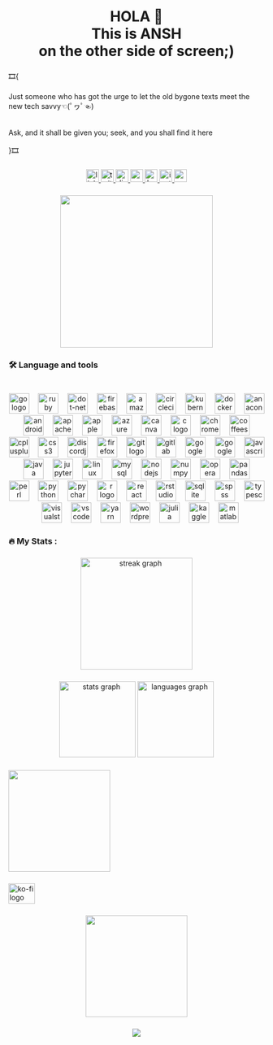 <h1 align="center">HOLA 👋<br>This is ANSH <br>on the other side of screen;)</h1>

###

<p align="left">🎞{<br><br>Just someone who has got the urge to let the old bygone texts meet the new tech savvy☜(ﾟヮﾟ☜)<br><br><br>Ask, and it shall be given you; seek, and you shall find it here<br><br>}🎞</p>

###

<div align="center">
  <a href="https://www.linkedin.com/in/ansh-mittal-6b5438249/" target="_blank">
    <img src="https://img.shields.io/static/v1?message=LinkedIn&logo=linkedin&label=&color=0077B5&logoColor=white&labelColor=&style=for-the-badge" height="25" alt="linkedin logo"  />
  </a>
  <a href="https://twitter.com/anshmittal132" target="_blank">
    <img src="https://img.shields.io/static/v1?message=Twitter&logo=twitter&label=&color=1DA1F2&logoColor=white&labelColor=&style=for-the-badge" height="25" alt="twitter logo"  />
  </a>
  <a href="https://discord.gg/MCRRBFYG" target="_blank">
    <img src="https://img.shields.io/static/v1?message=Discord&logo=discord&label=&color=7289DA&logoColor=white&labelColor=&style=for-the-badge" height="25" alt="discord logo"  />
  </a>
  <a href="mailto:anshmittal132@gmail.com" target="_blank">
    <img src="https://img.shields.io/static/v1?message=Gmail&logo=gmail&label=&color=D14836&logoColor=white&labelColor=&style=for-the-badge" height="25" alt="gmail logo"  />
  </a>
  <a href="https://www.hackerrank.com/profile/anshmittal132" target="_blank">
    <img src="https://img.shields.io/static/v1?message=HackerRank&logo=hackerrank&label=&color=2EC866&logoColor=white&labelColor=&style=for-the-badge" height="25" alt="hackerrank logo"  />
  </a>
  <a href="https://www.instagram.com/w3b.ansh._/?igsh=MWF1cWJ5dm9iMGp1eg%3D%3D" target="_blank">
    <img src="https://img.shields.io/static/v1?message=Instagram&logo=instagram&label=&color=E4405F&logoColor=white&labelColor=&style=for-the-badge" height="25" alt="instagram logo"  />
  </a>
  <a href="https://www.paypal.com/paypalme/AnshMittal802" target="_blank">
    <img src="https://img.shields.io/static/v1?message=PayPal&logo=paypal&label=&color=00457C&logoColor=white&labelColor=&style=for-the-badge" height="25" alt="paypal logo"  />
  </a>
</div>

###

<div align="center">
  <img height="300" src="https://www.logicalclass.com/lc/kcfinder/upload/images/Capture%281835%29.JPG"  />
</div>

###

<h3 align="left">🛠 Language and tools</h3>

###

<br clear="both">

<div align="center">
  <img src="https://cdn.jsdelivr.net/gh/devicons/devicon/icons/go/go-plain.svg" height="40" alt="go logo"  />
  <img width="10" />
  <img src="https://cdn.jsdelivr.net/gh/devicons/devicon/icons/ruby/ruby-plain.svg" height="40" alt="ruby logo"  />
  <img width="10" />
  <img src="https://cdn.jsdelivr.net/gh/devicons/devicon/icons/dot-net/dot-net-plain.svg" height="40" alt="dot-net logo"  />
  <img width="10" />
  <img src="https://cdn.jsdelivr.net/gh/devicons/devicon/icons/firebase/firebase-plain-wordmark.svg" height="40" alt="firebase logo"  />
  <img width="10" />
  <img src="https://cdn.jsdelivr.net/gh/devicons/devicon/icons/amazonwebservices/amazonwebservices-original-wordmark.svg" height="40" alt="amazonwebservices logo"  />
  <img width="10" />
  <img src="https://cdn.jsdelivr.net/gh/devicons/devicon/icons/circleci/circleci-plain.svg" height="40" alt="circleci logo"  />
  <img width="10" />
  <img src="https://cdn.jsdelivr.net/gh/devicons/devicon/icons/kubernetes/kubernetes-plain.svg" height="40" alt="kubernetes logo"  />
  <img width="10" />
  <img src="https://cdn.jsdelivr.net/gh/devicons/devicon/icons/docker/docker-plain-wordmark.svg" height="40" alt="docker logo"  />
  <img width="10" />
  <img src="https://cdn.jsdelivr.net/gh/devicons/devicon/icons/anaconda/anaconda-original-wordmark.svg" height="40" alt="anaconda logo"  />
  <img width="10" />
  <img src="https://cdn.jsdelivr.net/gh/devicons/devicon/icons/android/android-original.svg" height="40" alt="android logo"  />
  <img width="10" />
  <img src="https://cdn.jsdelivr.net/gh/devicons/devicon/icons/apache/apache-original.svg" height="40" alt="apache logo"  />
  <img width="10" />
  <img src="https://cdn.jsdelivr.net/gh/devicons/devicon/icons/apple/apple-original.svg" height="40" alt="apple logo"  />
  <img width="10" />
  <img src="https://cdn.jsdelivr.net/gh/devicons/devicon/icons/azure/azure-original.svg" height="40" alt="azure logo"  />
  <img width="10" />
  <img src="https://cdn.jsdelivr.net/gh/devicons/devicon/icons/canva/canva-original.svg" height="40" alt="canva logo"  />
  <img width="10" />
  <img src="https://cdn.jsdelivr.net/gh/devicons/devicon/icons/c/c-original.svg" height="40" alt="c logo"  />
  <img width="10" />
  <img src="https://cdn.jsdelivr.net/gh/devicons/devicon/icons/chrome/chrome-original.svg" height="40" alt="chrome logo"  />
  <img width="10" />
  <img src="https://cdn.jsdelivr.net/gh/devicons/devicon/icons/coffeescript/coffeescript-original.svg" height="40" alt="coffeescript logo"  />
  <img width="10" />
  <img src="https://cdn.jsdelivr.net/gh/devicons/devicon/icons/cplusplus/cplusplus-original.svg" height="40" alt="cplusplus logo"  />
  <img width="10" />
  <img src="https://cdn.jsdelivr.net/gh/devicons/devicon/icons/css3/css3-original.svg" height="40" alt="css3 logo"  />
  <img width="10" />
  <img src="https://cdn.jsdelivr.net/gh/devicons/devicon/icons/discordjs/discordjs-original.svg" height="40" alt="discordjs logo"  />
  <img width="10" />
  <img src="https://cdn.jsdelivr.net/gh/devicons/devicon/icons/firefox/firefox-original.svg" height="40" alt="firefox logo"  />
  <img width="10" />
  <img src="https://cdn.jsdelivr.net/gh/devicons/devicon/icons/git/git-original.svg" height="40" alt="git logo"  />
  <img width="10" />
  <img src="https://cdn.jsdelivr.net/gh/devicons/devicon/icons/gitlab/gitlab-original.svg" height="40" alt="gitlab logo"  />
  <img width="10" />
  <img src="https://cdn.jsdelivr.net/gh/devicons/devicon/icons/googlecloud/googlecloud-original.svg" height="40" alt="googlecloud logo"  />
  <img width="10" />
  <img src="https://cdn.jsdelivr.net/gh/devicons/devicon/icons/google/google-original.svg" height="40" alt="google logo"  />
  <img width="10" />
  <img src="https://cdn.jsdelivr.net/gh/devicons/devicon/icons/javascript/javascript-original.svg" height="40" alt="javascript logo"  />
  <img width="10" />
  <img src="https://cdn.jsdelivr.net/gh/devicons/devicon/icons/java/java-original.svg" height="40" alt="java logo"  />
  <img width="10" />
  <img src="https://cdn.jsdelivr.net/gh/devicons/devicon/icons/jupyter/jupyter-original.svg" height="40" alt="jupyter logo"  />
  <img width="10" />
  <img src="https://cdn.jsdelivr.net/gh/devicons/devicon/icons/linux/linux-original.svg" height="40" alt="linux logo"  />
  <img width="10" />
  <img src="https://cdn.jsdelivr.net/gh/devicons/devicon/icons/mysql/mysql-original.svg" height="40" alt="mysql logo"  />
  <img width="10" />
  <img src="https://cdn.jsdelivr.net/gh/devicons/devicon/icons/nodejs/nodejs-original.svg" height="40" alt="nodejs logo"  />
  <img width="10" />
  <img src="https://cdn.jsdelivr.net/gh/devicons/devicon/icons/numpy/numpy-original.svg" height="40" alt="numpy logo"  />
  <img width="10" />
  <img src="https://cdn.jsdelivr.net/gh/devicons/devicon/icons/opera/opera-original.svg" height="40" alt="opera logo"  />
  <img width="10" />
  <img src="https://cdn.jsdelivr.net/gh/devicons/devicon/icons/pandas/pandas-original.svg" height="40" alt="pandas logo"  />
  <img width="10" />
  <img src="https://cdn.jsdelivr.net/gh/devicons/devicon/icons/perl/perl-original.svg" height="40" alt="perl logo"  />
  <img width="10" />
  <img src="https://cdn.jsdelivr.net/gh/devicons/devicon/icons/python/python-original.svg" height="40" alt="python logo"  />
  <img width="10" />
  <img src="https://cdn.jsdelivr.net/gh/devicons/devicon/icons/pycharm/pycharm-original.svg" height="40" alt="pycharm logo"  />
  <img width="10" />
  <img src="https://cdn.jsdelivr.net/gh/devicons/devicon/icons/r/r-original.svg" height="40" alt="r logo"  />
  <img width="10" />
  <img src="https://cdn.jsdelivr.net/gh/devicons/devicon/icons/react/react-original.svg" height="40" alt="react logo"  />
  <img width="10" />
  <img src="https://cdn.jsdelivr.net/gh/devicons/devicon/icons/rstudio/rstudio-original.svg" height="40" alt="rstudio logo"  />
  <img width="10" />
  <img src="https://cdn.jsdelivr.net/gh/devicons/devicon/icons/sqlite/sqlite-original.svg" height="40" alt="sqlite logo"  />
  <img width="10" />
  <img src="https://cdn.jsdelivr.net/gh/devicons/devicon/icons/spss/spss-original.svg" height="40" alt="spss logo"  />
  <img width="10" />
  <img src="https://cdn.jsdelivr.net/gh/devicons/devicon/icons/typescript/typescript-original.svg" height="40" alt="typescript logo"  />
  <img width="10" />
  <img src="https://cdn.jsdelivr.net/gh/devicons/devicon/icons/visualstudio/visualstudio-plain.svg" height="40" alt="visualstudio logo"  />
  <img width="10" />
  <img src="https://cdn.jsdelivr.net/gh/devicons/devicon/icons/vscode/vscode-original.svg" height="40" alt="vscode logo"  />
  <img width="10" />
  <img src="https://cdn.jsdelivr.net/gh/devicons/devicon/icons/yarn/yarn-original.svg" height="40" alt="yarn logo"  />
  <img width="10" />
  <img src="https://cdn.jsdelivr.net/gh/devicons/devicon/icons/wordpress/wordpress-original.svg" height="40" alt="wordpress logo"  />
  <img width="10" />
  <img src="https://cdn.jsdelivr.net/gh/devicons/devicon/icons/julia/julia-original.svg" height="40" alt="julia logo"  />
  <img width="10" />
  <img src="https://cdn.jsdelivr.net/gh/devicons/devicon/icons/kaggle/kaggle-original.svg" height="40" alt="kaggle logo"  />
  <img width="10" />
  <img src="https://cdn.jsdelivr.net/gh/devicons/devicon/icons/matlab/matlab-original.svg" height="40" alt="matlab logo"  />
</div>

###

<h3 align="left">🔥   My Stats :</h3>

###

<div align="center">
  <img src="https://streak-stats.demolab.com?user=NINJAHATTORI004&locale=en&mode=daily&theme=dark&hide_border=false&border_radius=5&order=3" height="220" alt="streak graph"  />
</div>

###

<div align="center">
  <img src="https://github-readme-stats.vercel.app/api?username=NINJAHATTORI004&hide_title=false&hide_rank=false&show_icons=true&include_all_commits=true&count_private=true&disable_animations=false&theme=dracula&locale=en&hide_border=false&order=1" height="150" alt="stats graph"  />
  <img src="https://github-readme-stats.vercel.app/api/top-langs?username=NINJAHATTORI004&locale=en&hide_title=false&layout=compact&card_width=320&langs_count=5&theme=dracula&hide_border=false&order=2" height="150" alt="languages graph"  />
</div>

###

<div align="left">
  <img height="200" src="https://i.pinimg.com/originals/e4/3b/30/e43b30464e7f8dfd8af62ab84909f436.png"  />
</div>

###

<div align="left">
  <a href="https://buymeacoffee.com/ninjahattori004" target="_blank">
    <img src="https://raw.githubusercontent.com/maurodesouza/profile-readme-generator/master/src/assets/icons/social/ko-fi/default.svg" width="52" height="40" alt="ko-fi logo"  />
  </a>
</div>

###

<div align="center">
  <img height="200" src="https://camo.githubusercontent.com/6a0f3645b45d2125e702c73b72092587b45d0db8b11923f28b33b06d0737fcd9/68747470733a2f2f71756f7465732d6769746875622d726561646d652e76657263656c2e6170702f6170693f747970653d686f72697a6f6e74616c267468656d653d746f6b796f6e69676874"  />
</div>

###

<div align="center">
  <img src="https://profile-counter.glitch.me/NINJAHATTORI004/count.svg?"  />
</div>

###

